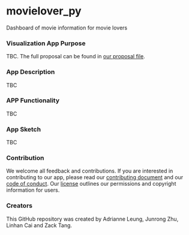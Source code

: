 # movielover_py
Dashboard of movie information for movie lovers

### Visualization App Purpose
TBC.
The full proposal can be found in [our proposal file](https://github.com/UBC-MDS/movielover_py/blob/main/proposal.md).

### App Description 
TBC

### APP Functionality
TBC

### App Sketch  
TBC

### Contribution
We welcome all feedback and contributions. If you are interested in contributing to our app, please read our [contributing document](https://github.com/UBC-MDS/movielover_py/blob/main/CONTRIBUTING.md) and our [code of conduct](https://github.com/UBC-MDS/movielover_py/blob/main/CODE_OF_CONDUCT.md). Our [license](https://github.com/UBC-MDS/movielover_py/blob/main/LICENSE) outlines our permissions and copyright information for users.

### Creators
This GitHub repository was created by Adrianne Leung, Junrong Zhu, Linhan Cai and Zack Tang. 
